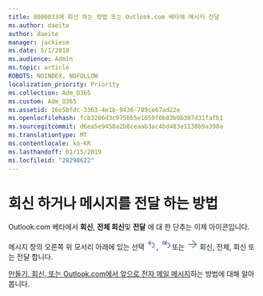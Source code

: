 ```yaml
---
title: 8000033에 회신 하는 방법 또는 Outlook.com 베타에 메시지 전달
ms.author: daeite
author: daeite
manager: jackiesm
ms.date: 5/1/2018
ms.audience: Admin
ms.topic: article
ROBOTS: NOINDEX, NOFOLLOW
localization_priority: Priority
ms.collection: Adm_O365
ms.custom: Adm_O365
ms.assetid: 16e5bfdc-3363-4e1b-9436-789ce67ad22e
ms.openlocfilehash: fcb3206d3c975bb5e1659f0b83b9b307d31fafb1
ms.sourcegitcommit: d6ea5e9458a2b8ceaab3ac4bd483e1130b9a398a
ms.translationtype: MT
ms.contentlocale: ko-KR
ms.lasthandoff: 01/15/2019
ms.locfileid: "28298622"
---
```

# <a name="how-to-reply-to-or-forward-messages"></a>회신 하거나 메시지를 전달 하는 방법

Outlook.com 베타에서 **회신**, **전체 회신**및 **전달** 에 대 한 단추는 이제 아이콘입니다. 
  
메시지 창의 오른쪽 위 모서리 아래에 있는 선택 ![회신](media/08ad5200-369a-4a2f-bef5-ebdcbef5545f.png), ![전체 회신](media/be5f41a1-dbea-471f-ba5d-7be4256922d2.png)또는 ![전달](media/29fd06ec-1642-40d1-8faa-ec437ef156fc.png) 회신, 전체, 회신 또는 전달 합니다. 
  
[만들기, 회신, 또는 Outlook.com에서 앞으로 전자 메일 메시지](https://go.microsoft.com/fwlink/p/?linkid=873141)하는 방법에 대해 알아봅니다.
  

